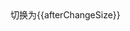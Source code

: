 
 <div class="example-box" style="width:1150px">
        <b-steps current='2' :size='size' status="error">
            <b-step title='单点' :content='content' icon="chaxun" status='single'></b-step>
            <b-step title='已完成' :content='content'></b-step>
            <b-step title='正进行' :content='content'></b-step>
            <b-step title='在等待' :content='content'></b-step>
        </b-steps>
       <div>
          <b-steps  current='1' status="finish">
              <b-step title='发送' :content='content' icon="fasong"></b-step>
              <b-step title='导出' :content='content' icon="dayin"></b-step>
              <b-step title='查看' :content='content' icon="chakan"></b-step>
          </b-steps>
      </div>
       <b-button size="normal" @on-click="handleClick">切换为{{afterChangeSize}}</b-button>
         <script>
             export default {
                  methods: {
                      handleClick() {
                          this.size = this.changeSize();
                      },
                      changeSize(){
                         switch(this.size){
                             case 'small':
                                 return 'normal';
                                 break;
                             case 'normal':
                                 return 'small';
                                 break;
                         }
                      },
                      nextStep() {
                         this.step == 3?(this.step = 1):(this.step += 1)
                      }
                  },
                  data:function(){
                      return {
                         size:'small',
                         step:2,
                         content:'这里是该步骤的描述信息',
                         errorContent:'该步骤出现问题'
                      };
                  },
                  computed:{
                       afterChangeSize() {
                           return this.changeSize();
                       }
                  }
              }
         </script>
    </div>

